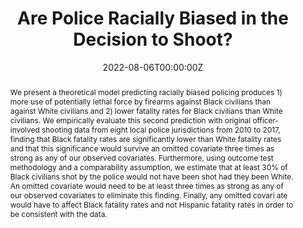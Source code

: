 ---
title: "Are Police Racially Biased in the Decision to Shoot?"
collection: publications
authors:
  - Tom S. Clark
  - Elisha Cohen
  - Adam N. Glynn
  - Michael Leo Owens
  - Anna Gunderson
  - Kaylyn Jackson Schiff
date: "2022-08-06T00:00:00Z"
doi: ""

# Schedule page publish date (NOT publication's date).
publishDate: "2017-01-01T00:00:00Z"

# Publication type.
# Legend: 0 = Uncategorized; 1 = Conference paper; 2 = Journal article;
# 3 = Preprint / Working Paper; 4 = Report; 5 = Book; 6 = Book section;
# 7 = Thesis; 8 = Patent
#publication_types: ["2"]
publication_types: ["3"]

# Publication name and optional abbreviated publication name.
publication: "Journal of Politics (forthcoming)"
publication_short: ""

abstract: We present a theoretical model predicting racially biased policing produces 1) more use of potentially lethal force by firearms against Black civilians than against White civilians and 2) lower fatality rates for Black civilians than White civilians. We empirically evaluate this second prediction with original officer-involved shooting data from eight local police jurisdictions from 2010 to 2017, finding that Black fatality rates are significantly lower than White fatality rates and that this significance would survive an omitted covariate three times as strong as any of our observed covariates. Furthermore, using outcome test methodology and a comparability assumption, we estimate that at least 30% of Black civilians shot by the police would not have been shot had they been White. An omitted covariate would need to be at least three times as strong as any of our observed covariates to eliminate this finding. Finally, any omitted covari ate would have to affect Black fatality rates and not Hispanic fatality rates in order to be consistent with the data.

# Summary. An optional shortened abstract.
summary: ""

tags: ""
featured: false

#url_pdf: "PDFs/Racial-Bias-Sept2022.pdf"
links:
- name: "Preprint"
  url: PDFs/Racial-Bias-Sept2022.pdf
- name: Code
  url: "https://doi.org/10.7910/DVN/9GSJ6V"
  icon: dataverse

# <span class="icon-dataverse text-dataverse"></span>
---